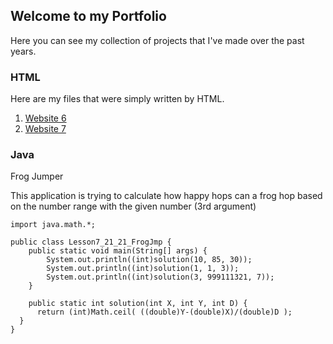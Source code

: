 ## Welcome to my Portfolio

Here you can see my collection of projects that I've made over the past years.

### HTML

Here are my files that were simply written by HTML.

1. [Website 6](https://gittygrubhub85.github.io/my-job-portfolio/HTML/my-website-6/)
2. [Website 7](https://gittygrubhub85.github.io/my-job-portfolio/HTML/my-website-7/)

### Java

Frog Jumper

This application is trying to calculate how happy hops can a frog hop based on the number range with the given number (3rd argument)
```
import java.math.*;

public class Lesson7_21_21_FrogJmp {
	public static void main(String[] args) {
		System.out.println((int)solution(10, 85, 30));
		System.out.println((int)solution(1, 1, 3));
		System.out.println((int)solution(3, 999111321, 7));
	}
	
	public static int solution(int X, int Y, int D) {
      return (int)Math.ceil( ((double)Y-(double)X)/(double)D );
  }
}
```
